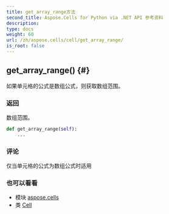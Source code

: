 ```yaml
---
title: get_array_range方法
second_title: Aspose.Cells for Python via .NET API 参考资料
description:
type: docs
weight: 60
url: /zh/aspose.cells/cell/get_array_range/
is_root: false
---
```

##  get_array_range() {#}
如果单元格的公式是数组公式，则获取数组范围。


### 返回

数组范围。


```python
def get_array_range(self):
    ...
```


### 评论

仅当单元格的公式为数组公式时适用


### 也可以看看

* 模块 [aspose.cells](../../)
* 类 [Cell](/cells/python-net/zh/aspose.cells/cell)
